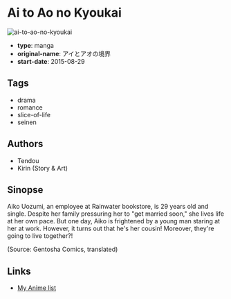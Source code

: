 # Ai to Ao no Kyoukai

![ai-to-ao-no-kyoukai](https://cdn.myanimelist.net/images/manga/2/225901.jpg)

-   **type**: manga
-   **original-name**: アイとアオの境界
-   **start-date**: 2015-08-29

## Tags

-   drama
-   romance
-   slice-of-life
-   seinen

## Authors

-   Tendou
-   Kirin (Story & Art)

## Sinopse

Aiko Uozumi, an employee at Rainwater bookstore, is 29 years old and single. Despite her family pressuring her to "get married soon," she lives life at her own pace. But one day, Aiko is frightened by a young man staring at her at work. However, it turns out that he's her cousin! Moreover, they're going to live together?!

(Source: Gentosha Comics, translated)

## Links

-   [My Anime list](https://myanimelist.net/manga/121502/Ai_to_Ao_no_Kyoukai)
